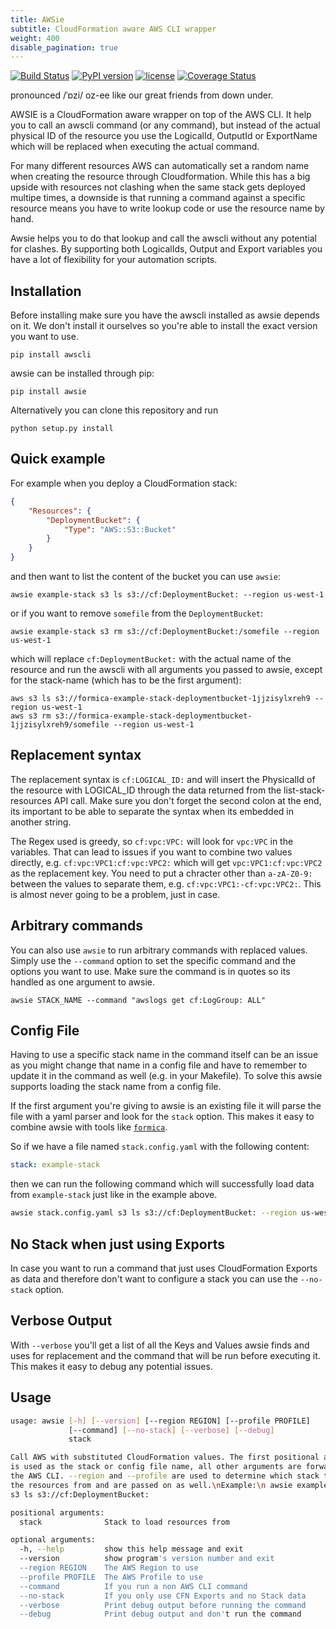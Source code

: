 ```yaml
---
title: AWSie
subtitle: CloudFormation aware AWS CLI wrapper
weight: 400
disable_pagination: true
---
```


 [![Build Status](https://travis-ci.org/flomotlik/awsie.svg?branch=master)](https://travis-ci.org/flomotlik/awsie)
[![PyPI version](https://badge.fury.io/py/awsie.svg)](https://pypi.python.org/pypi/awsie)
[![license](https://img.shields.io/github/license/flomotlik/awsie.svg)](https://github.com/flomotlik/awsie/blob/master/LICENSE)
[![Coverage Status](https://coveralls.io/repos/github/flomotlik/awsie/badge.svg?branch=master)](https://coveralls.io/github/flomotlik/awsie?branch=master)

pronounced /ˈɒzi/ oz-ee like our great friends from down under.

AWSIE is a CloudFormation aware wrapper on top of the AWS CLI. It help you to call an awscli command (or any command), but instead of the actual physical ID of the resource you use the LogicalId, OutputId or ExportName which will be replaced when executing the actual command.

For many different resources AWS can automatically set a random name when creating the resource through Cloudformation. While this has a big upside with resources not clashing when the same stack gets deployed multipe times, a downside is that running a command against a specific resource means you have to write lookup code or use the resource name by hand.

Awsie helps you to do that lookup and call the awscli without any potential for clashes. By supporting both LogicalIds, Output and Export variables you have a lot of flexibility for your automation scripts.

## Installation

Before installing make sure you have the awscli installed as awsie depends on it. We don't install it ourselves so you're able to install the exact version you want to use.

```shell
pip install awscli
```

awsie can be installed through pip:

```shell
pip install awsie
```

Alternatively you can clone this repository and run

```shell
python setup.py install
```

## Quick example

For example when you deploy a CloudFormation stack:

```json
{
    "Resources": {
        "DeploymentBucket": {
            "Type": "AWS::S3::Bucket"
        }
    }
}
```

and then want to list the content of the bucket you can use `awsie`:

```shell
awsie example-stack s3 ls s3://cf:DeploymentBucket: --region us-west-1
```

or if you want to remove `somefile` from the `DeploymentBucket`:

```shell
awsie example-stack s3 rm s3://cf:DeploymentBucket:/somefile --region us-west-1
```

which will replace `cf:DeploymentBucket:` with the actual name of the resource and run the awscli with all arguments you passed to awsie, except for the stack-name (which has to be the first argument):

```shell
aws s3 ls s3://formica-example-stack-deploymentbucket-1jjzisylxreh9 --region us-west-1
aws s3 rm s3://formica-example-stack-deploymentbucket-1jjzisylxreh9/somefile --region us-west-1
```

## Replacement syntax

The replacement syntax is `cf:LOGICAL_ID:` and will insert the PhysicalId of the resource with LOGICAL_ID through the data returned from the list-stack-resources API call. Make sure you don't forget the second colon at the end, its important to be able to separate the syntax when its embedded in another string.

The Regex used is greedy, so `cf:vpc:VPC:` will look for `vpc:VPC` in the variables. That can lead to issues if you want to combine two values directly, e.g. `cf:vpc:VPC1:cf:vpc:VPC2:` which will get `vpc:VPC1:cf:vpc:VPC2` as the replacement key. You need to put a chracter other than `a-zA-Z0-9:` between the values to separate them, e.g. `cf:vpc:VPC1:-cf:vpc:VPC2:`. This is almost never going to be a problem, just in case.

## Arbitrary commands

You can also use `awsie` to run arbitrary commands with replaced values. Simply use the `--command` option to set the specific command and the options you want to use. Make sure the command is in quotes so its handled as one argument to awsie.

```shell
awsie STACK_NAME --command "awslogs get cf:LogGroup: ALL"
```

## Config File

Having to use a specific stack name in the command itself can be an issue as you might change that name in a config file and have to remember to update it in the command as well (e.g. in your Makefile). To solve this awsie supports loading the stack name from a config file.

If the first argument you're giving to awsie is an existing file it will parse the file with a yaml parser and look for the `stack` option. This makes it easy to combine awsie with tools like [`formica`](https://theserverlessway.com/tools/formica/).

So if we have a file named `stack.config.yaml` with the following content:

```yaml
stack: example-stack
```

then we can run the following command which will successfully load data from `example-stack`  just like in the example above.

```bash
awsie stack.config.yaml s3 ls s3://cf:DeploymentBucket: --region us-west-1 
```

## No Stack when just using Exports

In case you want to run a command that just uses CloudFormation Exports as data and therefore don't want to configure a stack you can use the `--no-stack` option.

## Verbose Output

With `--verbose` you'll get a list of all the Keys and Values awsie finds and uses for replacement and the command that will be run before executing it. This makes it easy to debug any potential issues.

## Usage

```bash
usage: awsie [-h] [--version] [--region REGION] [--profile PROFILE]
             [--command] [--no-stack] [--verbose] [--debug]
             stack

Call AWS with substituted CloudFormation values. The first positional argument
is used as the stack or config file name, all other arguments are forwarded to
the AWS CLI. --region and --profile are used to determine which stack to load
the resources from and are passed on as well.\nExample:\n awsie example-stack
s3 ls s3://cf:DeploymentBucket:

positional arguments:
  stack              Stack to load resources from

optional arguments:
  -h, --help         show this help message and exit
  --version          show program's version number and exit
  --region REGION    The AWS Region to use
  --profile PROFILE  The AWS Profile to use
  --command          If you run a non AWS CLI command
  --no-stack         If you only use CFN Exports and no Stack data
  --verbose          Print debug output before running the command
  --debug            Print debug output and don't run the command
 ```